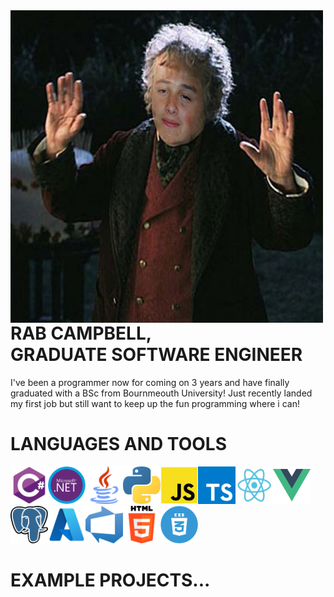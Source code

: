 <img align="left" src="./otherImages/bilborabbins.png" width="500" height="500">

# RAB CAMPBELL, </br> GRADUATE SOFTWARE ENGINEER

I've been a programmer now for coming on 3 years and have finally graduated with a BSc from Bournmeouth University! Just recently landed my first job but still want to keep up the fun programming where i can!

# LANGUAGES AND TOOLS

<img src="./icons/csharp.png" width="60" height="60"><img src="./icons/dotnet.jpg" width="60" height="60"><img src="./icons/java.png" width="60" height="60"><img src="./icons/python.png" width="60" height="60"><img src="./icons/javascript.png" width="60" height="60"><img src="./icons/typescript.png" width="60" height="60"><img src="./icons/react.png" width="60" height="60"><img src="./icons/vue.png" width="60" height="60"><img src="./icons/postgres.png" width="60" height="60"><img src="./icons/azure.png" width="60" height="60"><img src="./icons/devops.png" width="60" height="60"><img src="./icons/html.png" width="60" height="60"><img src="./icons/css.png" width="60" height="60">

# EXAMPLE PROJECTS...

<!--
**rcampbell1337/rcampbell1337** is a ✨ _special_ ✨ repository because its `README.md` (this file) appears on your GitHub profile.

Here are some ideas to get you started:

- 🔭 I’m currently working on ...
- 🌱 I’m currently learning ...
- 👯 I’m looking to collaborate on ...
- 🤔 I’m looking for help with ...
- 💬 Ask me about ...
- 📫 How to reach me: ...
- 😄 Pronouns: ...
- ⚡ Fun fact: ...
-->
